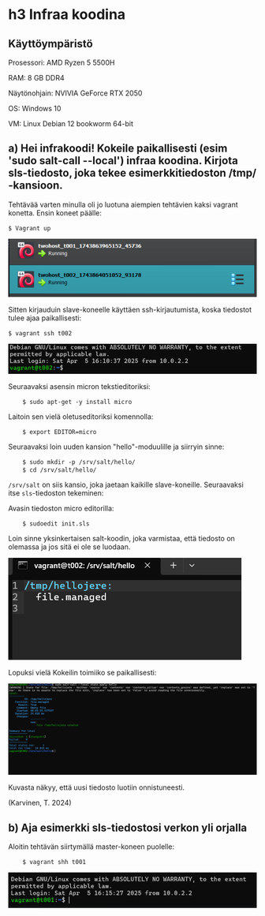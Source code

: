 # h3 Infraa koodina

## Käyttöympäristö

Prosessori: AMD Ryzen 5 5500H

RAM: 8 GB DDR4

Näytönohjain: NVIVIA GeForce RTX 2050

OS: Windows 10

VM: Linux Debian 12 bookworm 64-bit

## a) Hei infrakoodi! Kokeile paikallisesti (esim 'sudo salt-call --local') infraa koodina. Kirjota sls-tiedosto, joka tekee esimerkkitiedoston /tmp/ -kansioon.

Tehtävää varten minulla oli jo luotuna aiempien tehtävien kaksi vagrant konetta. Ensin koneet päälle:

    $ Vagrant up

![Vagrant up](Kuvat/twohost.png)

Sitten kirjauduin slave-koneelle käyttäen ssh-kirjautumista, koska tiedostot tulee ajaa paikallisesti: 

    $ vagrant ssh t002

![ssh kirjautuminen minionille](Kuvat/minionlogin.png)

Seuraavaksi asensin micron tekstieditoriksi: 

        $ sudo apt-get -y install micro

Laitoin sen vielä oletuseditoriksi komennolla: 

        $ export EDITOR=micro

Seuraavaksi loin uuden kansion "hello"-moduulille ja siirryin sinne: 

        $ sudo mkdir -p /srv/salt/hello/
        $ cd /srv/salt/hello/

`/srv/salt` on siis kansio, joka jaetaan kaikille slave-koneille. 
Seuraavaksi itse `sls`-tiedoston tekeminen: 

Avasin tiedoston micro editorilla: 

        $ sudoedit init.sls

Loin sinne yksinkertaisen salt-koodin, joka varmistaa, että tiedosto on olemassa ja jos sitä ei ole se luodaan. 

![salt-koodia init.sls](Kuvat/hellojere.png)

Lopuksi vielä Kokeilin toimiiko se paikallisesti: 

![Testi ajo paikallisesti](Kuvat/saltcall.png)

Kuvasta näkyy, että uusi tiedosto luotiin onnistuneesti. 

(Karvinen, T. 2024)

## b) Aja esimerkki sls-tiedostosi verkon yli orjalla 

Aloitin tehtävän siirtymällä master-koneen puolelle: 

        $ vagrant shh t001

![ssh kirjautuminen masterille](Kuvat/sshlogin.png)


        

